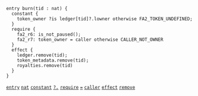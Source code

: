 ```archetype
entry burn(tid : nat) {
  constant {
    token_owner ?is ledger[tid]?.lowner otherwise FA2_TOKEN_UNDEFINED;
  }
  require {
    fa2_r6: is_not_paused();
    fa2_r7: token_owner = caller otherwise CALLER_NOT_OWNER
  }
  effect {
    ledger.remove(tid);
    token_metadata.remove(tid);
    royalties.remove(tid)
  }
}
```
[`entry`](/docs/reference/declarations/entrypoint#entry) [`nat`](/docs/reference/types#nat) [`constant`](/docs/reference/declarations/entrypoint#constant) [`?.`](/docs/reference/expressions/asset#ak--asset_keyaf-1) [`require`](/docs/reference/declarations/entrypoint#require) [`=`](/docs/reference/expressions/operators/arithmetic#a--b-7) [`caller`](/docs/reference/expressions/constants#caller) [`effect`](/docs/reference/declarations/entrypoint#effect) [`remove`](/docs/reference/instructions/asset#aremovek)